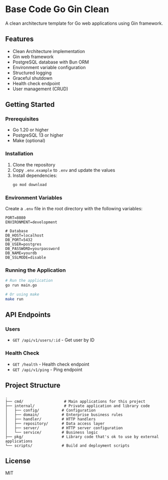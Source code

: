 # Base Code Go Gin Clean

A clean architecture template for Go web applications using Gin framework.

## Features

- Clean Architecture implementation
- Gin web framework
- PostgreSQL database with Bun ORM
- Environment variable configuration
- Structured logging
- Graceful shutdown
- Health check endpoint
- User management (CRUD)

## Getting Started

### Prerequisites

- Go 1.20 or higher
- PostgreSQL 13 or higher
- Make (optional)

### Installation

1. Clone the repository
2. Copy `.env.example` to `.env` and update the values
3. Install dependencies:
   ```bash
   go mod download
   ```

### Environment Variables

Create a `.env` file in the root directory with the following variables:

```
PORT=8080
ENVIRONMENT=development

# Database
DB_HOST=localhost
DB_PORT=5432
DB_USER=postgres
DB_PASSWORD=yourpassword
DB_NAME=yourdb
DB_SSLMODE=disable
```

### Running the Application

```bash
# Run the application
go run main.go

# Or using make
make run
```

## API Endpoints

### Users

- `GET /api/v1/users/:id` - Get user by ID

### Health Check

- `GET /health` - Health check endpoint
- `GET /api/v1/ping` - Ping endpoint

## Project Structure

```
.
├── cmd/                  # Main applications for this project
├── internal/             # Private application and library code
│   ├── config/          # Configuration
│   ├── domain/          # Enterprise business rules
│   ├── handler/         # HTTP handlers
│   ├── repository/      # Data access layer
│   ├── server/          # HTTP server configuration
│   └── service/         # Business logic
├── pkg/                 # Library code that's ok to use by external applications
└── scripts/             # Build and deployment scripts
```

## License

MIT
